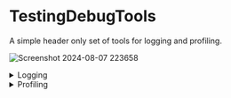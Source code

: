 # TestingDebugTools
A simple header only set of tools for logging and profiling.


![Screenshot 2024-08-07 223658](https://github.com/user-attachments/assets/64202724-e444-4628-b29f-84ce63563dc2)

<details>
<summary>Logging </summary>

### Setup
```cpp
#define TDT_DEBUG_ENABLED 1
#define TDT_PRINT_WITH_STD_COUT 1
#include "T_DEBUG_TOOLS/Logger.h"

int main()
{
  TDT_LOG("Hello World");
  return 0;
}
```

## Usage

LOG
```cpp
TDT_LOG("Message");

(HH:MM:SS) LOG: Message
```
WARN
```cpp
TDT_WARN("Message") 

filename.ext:linenumber: WARNING
  | Message
```

ERROR
```cpp
TDT_ERROR("Message")

filename.ext:linenumber: ERROR
  | Message
```

ASSERTION
```cpp
TDT_ASSERT(false, "Message")

Assertion failed: (("Message"), false), file filename.extention, line linenumber
```
</details>
<details>
<summary> Profiling </summary>

To profile a function call TDT_PROFILER_PROFILE_SCOPE() at the beginning of the scope.

```cpp
void Func()
{
  TDT_PROFILER_PROFILE_SCOPE();
  //Rest of Func
}
```

Output
```txt
(HH:MM:SS) LOG: void Func(): 1000.000000ms
```
</summary>

